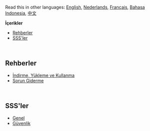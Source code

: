 Read this in other languages: [English](readme.md), [Nederlands](readmenl.md), [Français](readmefr.md), [Bahasa Indonesia](readmeid.md), [中文](readmecn.md)

**İçerikler**

- [Rehberler](#rehberler)
- [SSS'ler](#sss'ler)
<!-- - [SSS'ler](#sss'ler)
- [Diğer Listeler](#diğer-listeler) -->

<br>

## Rehberler

- [İndirme, Yükleme ve Kullanma](https://github.com/Anarios/return-youtube-dislike/wiki/Downloading,-Installing-&-Using)
- [Sorun Giderme](https://github.com/Anarios/return-youtube-dislike/wiki/Troubleshooting-Guide)
<!-- - [SSS](FAQtr.md)
- [Hata Raporları Ne Zaman ve Nasıl Bildirilir](Guide__Bug_Reporting.md)
- [Katkı sağlama](https://github.com/Anarios/return-youtube-dislike/blob/main/CONTRIBUTINGtr.md) -->
<!-- - [Wiki nasıl güncellenir](/) -->

<br>

## SSS'ler

- [Genel](https://github.com/Anarios/return-youtube-dislike/blob/main/Docs/FAQtr.md)
- [Güvenlik](https://github.com/Anarios/return-youtube-dislike/blob/main/Docs/SECURITY-FAQtr.md)

<!-- - [Gizlilik](FAQ_Privacy.md)
- [Teknik](FAQ_Technical.md)
- [Üreticiler](FAQ_Creators.md)

<br>

## Diğer Listeler

- [Common Problems](Common_Problems.md)
- [Repeated Questions](Repeated_Questions.md)
- [Repeated Feature requests](Repeated_Feature_requests.md)
- [Repeated Issues](Repeated_Issues.md) -->

